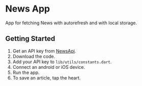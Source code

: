 # News App

App for fetching News with autorefresh and with local storage.

## Getting Started

1. Get an API key from [NewsApi](https://newsapi.org/).
2. Download the code.
3. Add your API key to `lib/utils/constants.dart`.
4. Connect an android or iOS device.
5. Run the app.
6. To save an article, tap the heart.
